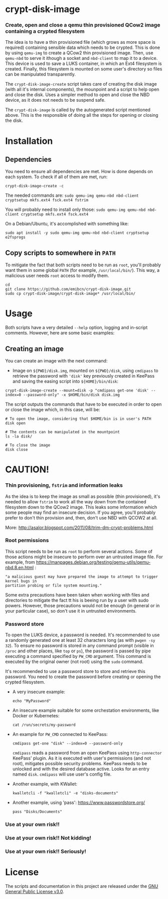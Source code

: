 # crypt-disk-image

### Create, open and close a qemu thin provisioned QCow2 image containing a crypted filesystem

The idea is to have a thin provisioned file (which grows as more space is required) containing
sensible data which needs to be crypted. This is done by using `qemu-img` to create a QCow2
thin provisioned image. Then, use `qemu-nbd` to serve it ithough a socket and `nbd-client` to
map it to a device. This device is used to save a LUKS container, in which an Ext4 filesystem
is created. Finally, this filesystem is mounted on some user's directory so files can be
manipulated transparently.

The `crypt-disk-image-create` script takes care of creating the disk image (with all it's internal
components), the mounpoint and a script to help open and close the disk. Uses a simpler method
to open and close the NBD device, as it does not needs to be suspend safe.

The `crypt-disk-image` is called by the autogenerated script mentioned above. This is the
responsible of doing all the steps for opening or closing the disk.

# Installation

## Dependencies

You need to ensure all dependencies are met. How is done depends on each system. To check if
all of them are met, run:

```
crypt-disk-image-create -c
```

The needed commands are: `sudo qemu-img qemu-nbd nbd-client cryptsetup mkfs.ext4 fsck.ext4 fstrim`

You will probably need to install only those: `sudo qemu-img qemu-nbd nbd-client cryptsetup mkfs.ext4 fsck.ext4`

On a Debian/Ubuntu, it's accomplished with something like:

```
sudo apt install -y sudo qemu-img qemu-nbd nbd-client cryptsetup e2fsprogs
```

## Copy scripts to somewhere in `PATH`

To mitigate the fact that both scripts need to be run as `root`, you'll probably want them in some global
`PATH` (for example, `/usr/local/bin/`). This way, a malicious user needs `root` access to modify them.

```
cd
git clone https://github.com/emibcn/crypt-disk-image.git
sudo cp crypt-disk-image/crypt-disk-image* /usr/local/bin/
```

# Usage

Both scripts have a very detailed `--help` option, logging and in-script comments. However, here are some basic examples:

## Creating an image

You can create an image with the next command:

- Image on `${PWD}/disk.img`, mounted on `${PWD}/disk`, using `cmdipass` to retrieve the password with `'disk'` key previously
  created in KeePass and saving the easing script into `${HOME}/bin/disk`:

```
crypt-disk-image-create --mount=disk -p "cmdipass get-one 'disk' --index=0 --password-only" -x $HOME/bin/disk disk.img
```

The script outputs the commands that have to be executed in order to open or close the image which, in this case, will be:

```
# To open the image, considering that $HOME/bin is in user's PATH
disk open

# The contents can be manipulated in the mountpoint
ls -la disk/

# To close the image
disk close
```

# CAUTION!

### Thin provisioning, `fstrim` and information leaks
As the idea is to keep the image as small as possible (thin provisioned), it's needed to
allow `fstrim` to work all the way down from the contained filesystem down to the QCow2 image.
This leaks some information which some people may find an insecure decision. If you agree,
you'll probably prefer to don't thin provision and, then, don't use NBD with QCOW2 at all.

More: http://asalor.blogspot.com/2011/08/trim-dm-crypt-problems.html

### Root permissions
This script needs to be run as `root` to perform several actions. Some of those actions
might be insecure to perform over an untrusted image file. For example, from
https://manpages.debian.org/testing/qemu-utils/qemu-nbd.8.en.html :

    "a malicious guest may have prepared the image to attempt to trigger kernel bugs in
    partition probing or file system mounting."

Some extra precautions have been taken when working with files and directories to mitigate
the fact tt his is beeing run by a user with sudo powers. However, those precautions would not
be enough (in general or in your particular case), so don't use it in untrusted environments.

### Password store
To open the LUKS device, a password is needed. It's recommended to use a randomly generated one
at least 32 characters long (as with `pwgen -sy 32`). To ensure no password is stored in any
command prompt (visible in `/proc` and other places, like `top` or `ps`), the password is
passed by pipe executing a command specified by `PW_CMD` argument. This command is executed by
the original owner (not root) using the `sudo` command.

It's recommended to use a password store to store and retrieve this password. You need to
create the password before creating or opening the crypted filesystem.

- A very insecure example:
  ```
  echo "MyPassword"
  ```

- An insecure example suitable for some orchestation environments, like Docker or Kubernetes:
  ```
  cat /run/secrets/my-password
  ```

- An example for `PW_CMD` connected to KeePass:
  ```
  cmdipass get-one "disk" --index=0 --password-only
  ```

  `cmdipass` reads a password from an open KeePass using `http-connector` KeePass' plugin.
  As it is executed with user's permissions (and not root), mitigates possible security problems.
  KeePass needs to be unlocked and with the desired database active.
  Looks for an entry named `disk`.
  `cmdipass` will use user's config file.

- Another example, with KWallet:
  ```
  kwalletcli -f "kwalletcli" -e "disks-documents"
  ```

- Another example, using 'pass': https://www.passwordstore.org/
  ```
  pass "Disks/Documents"
  ```

### Use at your own risk!!

### Use at your own risk!! Not kidding!

### Use at your own risk!! Seriously!

# License
The scripts and documentation in this project are released under the [GNU General Public License v3.0](https://github.com/emibcn/crypt-disk-image/blob/master/LICENSE).
